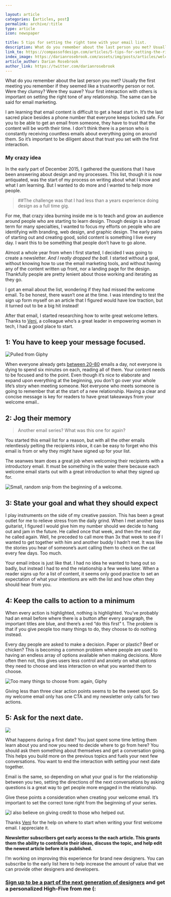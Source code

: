 ```yaml
---

layout: article
categories: [articles, post]
permalink: archive/:title
type: article
icon: newspaper

title: 5 tips for setting the right tone with your email list.
description: What do you remember about the last person you met? Usually the first meeting you remember if they seemed like a trustworthy person or not. Were they clumsy? Were they suave? Your first interaction with others is important on setting the right tone of any relationship. The same can be said for email marketing.
link_to: https://compassofdesign.com/articles/5-tips-for-setting-the-right-tone-with-your-email-list
index_image: https://darianrosebrook.com/assets/img/posts/articles/welcome-email/welcome-email.png
article_author: Darian Rosebrook
author_link: https://twitter.com/darianrosebrook
---
```

What do you remember about the last person you met? Usually the first meeting you remember if they seemed like a trustworthy person or not. Were they clumsy? Were they suave? Your first interaction with others is important on setting the right tone of any relationship. The same can be said for email marketing.

I am learning that email content is difficult to get a head start in. It’s the last sacred place besides a phone number that everyone keeps locked safe. For you to be able to get an email from someone, they have to trust that the content will be worth their time. I don’t think there is a person who is constantly receiving countless emails about everything going on around them. So it’s important to be diligent about that trust you set with the first interaction.

### My crazy idea

In the early part of December 2015, I gathered the questions that I have been answering about design and my processes. This list, though it is now antiquated, was the start of my process on writing about what I know and what I am learning. But I wanted to do more and I wanted to help more people.
>##The challenge was that I had less than a years experience doing design as a full time gig.

For me, that crazy idea burning inside me is to teach and grow an audience around people who are starting to learn design. Though design is a broad term for many specialties, I wanted to focus my efforts on people who are identifying with branding, web design, and graphic design. The early pains of starting out and creating good, solid content is something I live every day. I want this to be something that people don’t have to go alone.

Almost a whole year from when I first started, I decided I was going to create a newsletter. *And I really dropped the ball.* I started without a goal, without knowing how to use the email marketing tools, and without having any of the content written up front, nor a landing page for the design. Thankfully people are pretty lenient about those working and iterating as they go.

I got an email about the list, wondering if they had missed the welcome email. To be honest, there wasn’t one at the time. I was intending to test the sign up form myself on an article that I figured would have low traction, but it turned out to be a big hit instead!

After that email, I started researching how to write great welcome letters. Thanks to [Veni](https://twitter.com/venikunche), a colleague who’s a great leader in empowering women in tech, I had a good place to start.

## 1: You have to keep your message focused.

![Pulled from [Giphy](http://giphy.com/gifs/too-14qoYVhZCDX0L6)](https://cdn-images-1.medium.com/max/2000/1*ssMACNHo0G8uUdIemAndoQ.gif)

When everyone already gets [between 20–80](https://www.textrequest.com/blog/how-many-emails-do-people-get-every-day/) emails a day, not everyone is dying to spend six minutes on each, reading all of them. Your content needs to be focused and to the point. Even though it’s nice to elaborate and expand upon everything at the beginning, you don’t go over your whole life’s story when meeting someone. Not everyone who meets someone is going to remember that at the start of a new relationship. Having a clear and concise message is key for readers to have great takeaways from your welcome email..

## 2: Jog their memory
>  Another email series? What was this one for again?

You started this email list for a reason, but with all the other emails relentlessly pelting the recipients inbox, it can be easy to forget who this email is from or why they might have signed up for your list.

The seanwes team does a great job when welcoming their recipients with a introductory email. It must be something in the water there because each welcome email starts out with a great introduction to what they signed up for.

![Small, random snip from the beginning of a welcome.](https://cdn-images-1.medium.com/max/2000/1*wYYRmPfP1jkFHm3htODfng.gif)

## 3: State your goal and what they should expect

I play instruments on the side of my creative passion. This has been a great outlet for me to relieve stress from the daily grind. When I met another bass guitarist, I figured I would give him my number should we decide to hang out and jam in the future. He called once that week, and then the next day he called again. Well, he preceded to call more than 3x that week to see if I wanted to get together with him and another buddy I hadn’t met. It was like the stories you hear of someone’s aunt calling them to check on the cat every few days. Too much.

Your email inbox is just like that. I had no idea he wanted to hang out so badly, but instead I had to end the relationship a few weeks later. When a reader signs up for a list of content, it seems only good practice to set an expectation of what your intentions are with the list and how often they should hear from you.

## 4: Keep the calls to action to a minimum

When every action is highlighted, nothing is highlighted. You’ve probably had an email before where there is a button after every paragraph, the important titles are blue, and there’s a red “do this first" t. The problem is that if you give people too many things to do, they choose to do nothing instead.

Every day people are asked to make a decision. Paper or plastic? Beef or chicken? This is becoming a common problem where people are used to having an endless array of options available when making decisions. More often then not, this gives users less control and anxiety on what options they need to choose and less interaction on what you wanted them to choose.

![Too many things to choose from: again, [Giphy](https://media.giphy.com/media/SinzL2715nDOg/giphy.gif)](https://cdn-images-1.medium.com/max/2000/1*PgfmyYniHebnXUqvTkAEfg.gif)

Giving less than three clear action points seems to be the sweet spot. So my welcome email only has one CTA and my newsletter only calls for two actions.

## 5: Ask for the next date.

![](https://cdn-images-1.medium.com/max/2160/1*YP5DQ-39_J8nJS_DdYfENw.png)

What happens during a first date? You just spent some time letting them learn about you and now you need to decide where to go from here? You should ask them something about themselves and get a conversation going. This helps you build more on the previous topics and fuels your next few conversations. You want to end the interaction with setting your next date together.

Email is the same, so depending on what your goal is for the relationship between you two, setting the directions of the next conversations by asking questions is a great way to get people more engaged in the relationship.

Give these points a consideration when creating your welcome email. It’s important to set the correct tone right from the beginning of your series.

![I also believe on giving credit to those who helped out.](https://cdn-images-1.medium.com/max/2400/1*bfMiVyYvIpwJopgndjZ2-g.gif)

Thanks [Veni](https://twitter.com/venikunche) for the help on where to start when writing your first welcome email. I appreciate it.

**Newsletter subscribers get early access to the each article. This grants them the ability to contribute their ideas, discuss the topic, and help edit the newest article before it is published.**

I’m working on improving this experience for brand new designers. You can subscribe to the early list here to help increase the amount of value that we can provide other designers and developers.

### [Sign up to be a part of the next generation of designers](https://darianrosebrook.com/newsletter) and get a personalized High-Five from me (:
